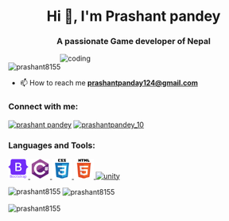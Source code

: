 <h1 align="center">Hi 👋, I'm Prashant pandey</h1>
<h3 align="center">A passionate Game developer of Nepal</h3>
<img align="right" alt="coding" width="400" src="https://i.pinimg.com/originals/ef/2d/b0/ef2db0885d94fd149a4b7914923bb2a3.gif">

<p align="left"> <img src="https://komarev.com/ghpvc/?username=prashant8155&label=Profile%20views&color=0e75b6&style=flat" alt="prashant8155" /> </p>

- 📫 How to reach me **prashantpanday124@gmail.com**

<h3 align="left">Connect with me:</h3>
<p align="left">
<a href="https://fb.com/prashant pandey" target="blank"><img align="center" src="https://raw.githubusercontent.com/rahuldkjain/github-profile-readme-generator/master/src/images/icons/Social/facebook.svg" alt="prashant pandey" height="30" width="40" /></a>
<a href="https://instagram.com/prashantpandey_10" target="blank"><img align="center" src="https://raw.githubusercontent.com/rahuldkjain/github-profile-readme-generator/master/src/images/icons/Social/instagram.svg" alt="prashantpandey_10" height="30" width="40" /></a>
</p>

<h3 align="left">Languages and Tools:</h3>
<p align="left"> <a href="https://getbootstrap.com" target="_blank" rel="noreferrer"> <img src="https://raw.githubusercontent.com/devicons/devicon/master/icons/bootstrap/bootstrap-plain-wordmark.svg" alt="bootstrap" width="40" height="40"/> </a> <a href="https://www.w3schools.com/cs/" target="_blank" rel="noreferrer"> <img src="https://raw.githubusercontent.com/devicons/devicon/master/icons/csharp/csharp-original.svg" alt="csharp" width="40" height="40"/> </a> <a href="https://www.w3schools.com/css/" target="_blank" rel="noreferrer"> <img src="https://raw.githubusercontent.com/devicons/devicon/master/icons/css3/css3-original-wordmark.svg" alt="css3" width="40" height="40"/> </a> <a href="https://www.w3.org/html/" target="_blank" rel="noreferrer"> <img src="https://raw.githubusercontent.com/devicons/devicon/master/icons/html5/html5-original-wordmark.svg" alt="html5" width="40" height="40"/> </a> <a href="https://unity.com/" target="_blank" rel="noreferrer"> <img src="https://www.vectorlogo.zone/logos/unity3d/unity3d-icon.svg" alt="unity" width="40" height="40"/> </a> </p>

<p><img align="left" src="https://github-readme-stats.vercel.app/api/top-langs?username=prashant8155&show_icons=true&locale=en&layout=compact" alt="prashant8155" /></p>

<p>&nbsp;<img align="center" src="https://github-readme-stats.vercel.app/api?username=prashant8155&show_icons=true&locale=en" alt="prashant8155" /></p>

<p><img align="center" src="https://github-readme-streak-stats.herokuapp.com/?user=prashant8155&" alt="prashant8155" /></p>
